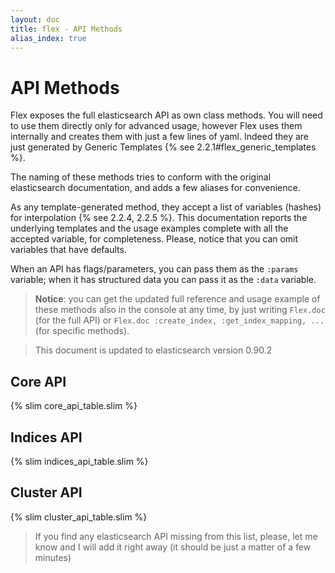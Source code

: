 ```yaml
---
layout: doc
title: flex - API Methods
alias_index: true
---
```


# API Methods

Flex exposes the full elasticsearch API as own class methods. You will need to use them directly only for advanced usage, however Flex uses them internally and creates them with just a few lines of yaml. Indeed they are just generated by Generic Templates {% see 2.2.1#flex_generic_templates %}.

The naming of these methods tries to conform with the original elasticsearch documentation, and adds a few aliases for convenience.

As any template-generated method, they accept a list of variables (hashes) for interpolation {% see 2.2.4, 2.2.5 %}. This documentation reports the underlying templates and the usage examples complete with all the accepted variable, for completeness. Please, notice that you can omit variables that have defaults.

When an API has flags/parameters, you can pass them as the `:params` variable; when it has structured data you can pass it as the `:data` variable.

> __Notice__: you can get the updated full reference and usage example of these methods also in the console at any time, by just writing `Flex.doc` (for the full API) or `Flex.doc :create_index, :get_index_mapping, ...` (for specific methods).

> This document is updated to elasticsearch version 0.90.2


## Core API

{% slim core_api_table.slim %}

## Indices API

{% slim indices_api_table.slim %}

## Cluster API

{% slim cluster_api_table.slim %}

> If you find any elasticsearch API missing from this list, please, let me know and I will add it right away (it should be just a matter of a few minutes)

